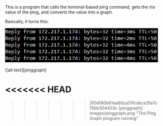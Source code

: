 This is a program that calls the terminal-based ping command, gets the ms value of the ping, and converts the value into a graph.

Basically, it turns this:

![alt text][pingterm]

![alt text][pinggraph]


[pingterm]: images/pingterm.png "The ping command running in Windows Powershell"
<<<<<<< HEAD
=======


>>>>>>> 3f0df80b61ea60ca31fcdece3fa7c15bb304403c
[pinggraph]: images/pinggraph.png "The Ping Graph program running"
